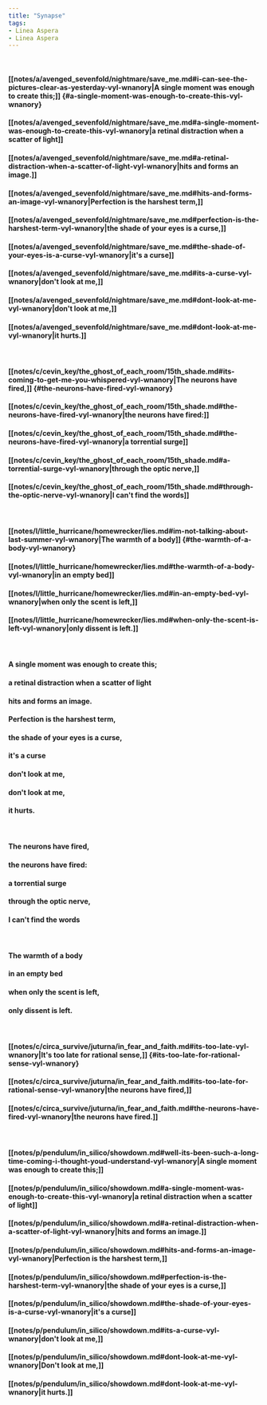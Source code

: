 ```yaml
---
title: "Synapse"
tags:
- Linea Aspera
- Linea Aspera
---
```

&nbsp;
#### [[notes/a/avenged_sevenfold/nightmare/save_me.md#i-can-see-the-pictures-clear-as-yesterday-vyl-wnanory|A single moment was enough to create this;]] {#a-single-moment-was-enough-to-create-this-vyl-wnanory}
#### [[notes/a/avenged_sevenfold/nightmare/save_me.md#a-single-moment-was-enough-to-create-this-vyl-wnanory|a retinal distraction when a scatter of light]]
#### [[notes/a/avenged_sevenfold/nightmare/save_me.md#a-retinal-distraction-when-a-scatter-of-light-vyl-wnanory|hits and forms an image.]]
#### [[notes/a/avenged_sevenfold/nightmare/save_me.md#hits-and-forms-an-image-vyl-wnanory|Perfection is the harshest term,]]
#### [[notes/a/avenged_sevenfold/nightmare/save_me.md#perfection-is-the-harshest-term-vyl-wnanory|the shade of your eyes is a curse,]]
#### [[notes/a/avenged_sevenfold/nightmare/save_me.md#the-shade-of-your-eyes-is-a-curse-vyl-wnanory|it's a curse]]
#### [[notes/a/avenged_sevenfold/nightmare/save_me.md#its-a-curse-vyl-wnanory|don't look at me,]]
#### [[notes/a/avenged_sevenfold/nightmare/save_me.md#dont-look-at-me-vyl-wnanory|don't look at me,]]
#### [[notes/a/avenged_sevenfold/nightmare/save_me.md#dont-look-at-me-vyl-wnanory|it hurts.]]
&nbsp;
#### [[notes/c/cevin_key/the_ghost_of_each_room/15th_shade.md#its-coming-to-get-me-you-whispered-vyl-wnanory|The neurons have fired,]] {#the-neurons-have-fired-vyl-wnanory}
#### [[notes/c/cevin_key/the_ghost_of_each_room/15th_shade.md#the-neurons-have-fired-vyl-wnanory|the neurons have fired:]]
#### [[notes/c/cevin_key/the_ghost_of_each_room/15th_shade.md#the-neurons-have-fired-vyl-wnanory|a torrential surge]]
#### [[notes/c/cevin_key/the_ghost_of_each_room/15th_shade.md#a-torrential-surge-vyl-wnanory|through the optic nerve,]]
#### [[notes/c/cevin_key/the_ghost_of_each_room/15th_shade.md#through-the-optic-nerve-vyl-wnanory|I can't find the words]]
&nbsp;
#### [[notes/l/little_hurricane/homewrecker/lies.md#im-not-talking-about-last-summer-vyl-wnanory|The warmth of a body]] {#the-warmth-of-a-body-vyl-wnanory}
#### [[notes/l/little_hurricane/homewrecker/lies.md#the-warmth-of-a-body-vyl-wnanory|in an empty bed]]
#### [[notes/l/little_hurricane/homewrecker/lies.md#in-an-empty-bed-vyl-wnanory|when only the scent is left,]]
#### [[notes/l/little_hurricane/homewrecker/lies.md#when-only-the-scent-is-left-vyl-wnanory|only dissent is left.]]
&nbsp;
#### A single moment was enough to create this;
#### a retinal distraction when a scatter of light
#### hits and forms an image.
#### Perfection is the harshest term,
#### the shade of your eyes is a curse,
#### it's a curse  
#### don't look at me,
#### don't look at me,
#### it hurts.
&nbsp;
#### The neurons have fired,
#### the neurons have fired:
#### a torrential surge
#### through the optic nerve,
#### I can't find the words
&nbsp;
#### The warmth of a body
#### in an empty bed  
#### when only the scent is left,
#### only dissent is left.
&nbsp;
#### [[notes/c/circa_survive/juturna/in_fear_and_faith.md#its-too-late-vyl-wnanory|It's too late for rational sense,]] {#its-too-late-for-rational-sense-vyl-wnanory}
#### [[notes/c/circa_survive/juturna/in_fear_and_faith.md#its-too-late-for-rational-sense-vyl-wnanory|the neurons have fired,]]
#### [[notes/c/circa_survive/juturna/in_fear_and_faith.md#the-neurons-have-fired-vyl-wnanory|the neurons have fired.]]
&nbsp;
#### [[notes/p/pendulum/in_silico/showdown.md#well-its-been-such-a-long-time-coming-i-thought-youd-understand-vyl-wnanory|A single moment was enough to create this;]]
#### [[notes/p/pendulum/in_silico/showdown.md#a-single-moment-was-enough-to-create-this-vyl-wnanory|a retinal distraction when a scatter of light]]
#### [[notes/p/pendulum/in_silico/showdown.md#a-retinal-distraction-when-a-scatter-of-light-vyl-wnanory|hits and forms an image.]]
#### [[notes/p/pendulum/in_silico/showdown.md#hits-and-forms-an-image-vyl-wnanory|Perfection is the harshest term,]]
#### [[notes/p/pendulum/in_silico/showdown.md#perfection-is-the-harshest-term-vyl-wnanory|the shade of your eyes is a curse,]]
#### [[notes/p/pendulum/in_silico/showdown.md#the-shade-of-your-eyes-is-a-curse-vyl-wnanory|it's a curse]]
#### [[notes/p/pendulum/in_silico/showdown.md#its-a-curse-vyl-wnanory|don't look at me,]]
#### [[notes/p/pendulum/in_silico/showdown.md#dont-look-at-me-vyl-wnanory|Don't look at me,]]
#### [[notes/p/pendulum/in_silico/showdown.md#dont-look-at-me-vyl-wnanory|it hurts.]]
